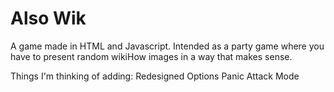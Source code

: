 # Also Wik
A game made in HTML and Javascript. Intended as a party game where you have to present random wikiHow images in a way that makes sense.

Things I'm thinking of adding:
Redesigned Options
Panic Attack Mode